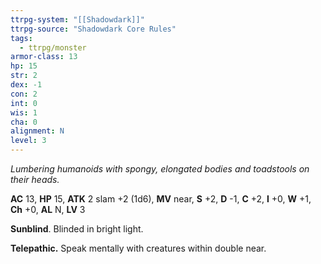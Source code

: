 ```yaml
---
ttrpg-system: "[[Shadowdark]]"
ttrpg-source: "Shadowdark Core Rules"
tags:
  - ttrpg/monster
armor-class: 13
hp: 15
str: 2
dex: -1
con: 2
int: 0
wis: 1
cha: 0
alignment: N
level: 3
---
```


_Lumbering humanoids with spongy, elongated bodies and toadstools on their heads._

**AC** 13, **HP** 15, **ATK** 2 slam +2 (1d6), **MV** near, **S** +2, **D** -1, **C** +2, **I** +0, **W** +1, **Ch** +0, **AL** N, **LV** 3

**Sunblind**. Blinded in bright light. 

**Telepathic.** Speak mentally with creatures within double near.

